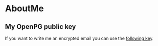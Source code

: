# AboutMe
## My OpenPG public key
If you want to write me an encrypted email you can use the [following key](https://keys.openpgp.org/search?q=petersoloviev123@gmail.com).
